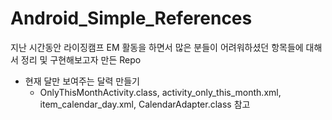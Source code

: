 # Android_Simple_References
지난 시간동안 라이징캠프 EM 활동을 하면서 많은 분들이 어려워하셨던 항목들에 대해서 정리 및 구현해보고자 만든 Repo

- 현재 달만 보여주는 달력 만들기
  - OnlyThisMonthActivity.class, activity_only_this_month.xml, item_calendar_day.xml, CalendarAdapter.class 참고
